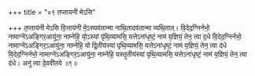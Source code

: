 +++
title = "०९ तप्तायनी मेऽसि"

+++
त॒प्ताय॑नी मेऽसि वि॒त्ताय॑नी मे॒ऽस्यव॑तान्मा नाथि॒तादव॑तान्मा व्यथि॒तात्। वि॒देद॒ग्निर्नभो॒ नामाग्ने॑ऽअङ्गिर॒आयु॑ना॒ नाम्नेहि॒ यो᳕ऽस्यां पृ॑थि॒व्यामसि॒ यत्तेऽना॑धृष्टं॒ नाम॑ य॒ज्ञियं॒ तेन॒ त्वा द॒धे वि॒देद॒ग्निर्नभो॒ नामाग्ने॑ऽअङ्गिर॒ऽआयु॑ना॒ नाम्नेहि॒ यो द्वि॒तीय॑स्यां पृथि॒व्यामसि॒ यत्तेऽना॑धृष्टं॒ नाम॑ य॒ज्ञियं॒ तेन॒ त्वा द॑धे वि॒देद॒ग्निर्नभो॒ नामाग्ने॑ऽअङ्गिर॒ऽआयु॑ना॒ नाम्नेहि॒ यस्तृ॒तीय॑स्यां पृथि॒व्यामसि॒ यत्तेऽना॑धृष्टं॒ नाम॑ य॒ज्ञियं॒ तेन॒ त्वा द॑धे। अनु॑ त्वा दे॒ववी॑तये ॥९॥